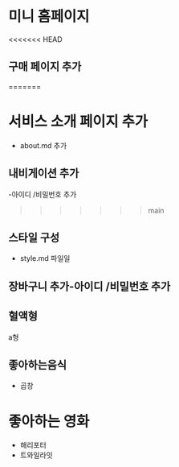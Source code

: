 # 미니 홈페이지

<<<<<<< HEAD
## 구매 페이지 추가
=======
# 서비스 소개 페이지 추가

- about.md 추가

## 내비게이션 추가

-아이디 /비밀번호 추가
>>>>>>> main

## 스타일 구성

- style.md 파일일

## 장바구니 추가-아이디 /비밀번호 추가

## 혈액형

a형

## 좋아하는음식

- 곱창

# 좋아하는 영화

- 해리포터
- 트와일라잇
